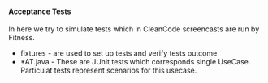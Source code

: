 #### Acceptance Tests
In here we try to simulate tests which in CleanCode screencasts are run by Fitness.
* fixtures - are used to set up tests and verify tests outcome
* *AT.java - These are JUnit tests which corresponds single UseCase. Particulat tests represent scenarios for this usecase.
